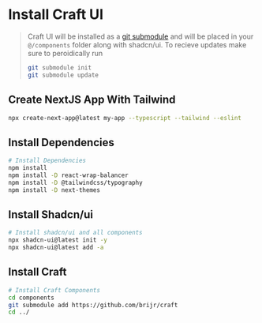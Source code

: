 # Install Craft UI

> Craft UI will be installed as a [git submodule](https://git-scm.com/book/en/v2/Git-Tools-Submodules) and will be placed in your `@/components` folder along with shadcn/ui. To recieve updates make sure to peroidically run
> ```bash
> git submodule init
> git submodule update
> ```


## Create NextJS App With Tailwind 

```bash
npx create-next-app@latest my-app --typescript --tailwind --eslint
```

## Install Dependencies 

```bash
# Install Dependencies
npm install
npm install -D react-wrap-balancer
npm install -D @tailwindcss/typography
npm install -D next-themes
```

## Install Shadcn/ui

```bash
# Install shadcn/ui and all components
npx shadcn-ui@latest init -y
npx shadcn-ui@latest add -a 
```

## Install Craft

```bash
# Install Craft Components
cd components
git submodule add https://github.com/brijr/craft
cd ../
```
